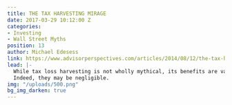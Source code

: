```yaml
---
title: THE TAX HARVESTING MIRAGE
date: 2017-03-29 10:12:00 Z
categories:
- Investing
- Wall Street Myths
position: 13
author: Michael Edesess
link: https://www.advisorperspectives.com/articles/2014/08/12/the-tax-harvesting-mirage
lead: |-
  While tax loss harvesting is not wholly mythical, its benefits are vastly overstated.
  Indeed, they may be negligible.
img: "/uploads/500.png"
bg_img_darken: true
---
```


